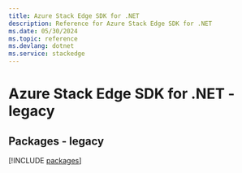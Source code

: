 ```yaml
---
title: Azure Stack Edge SDK for .NET
description: Reference for Azure Stack Edge SDK for .NET
ms.date: 05/30/2024
ms.topic: reference
ms.devlang: dotnet
ms.service: stackedge
---
```

# Azure Stack Edge SDK for .NET - legacy
## Packages - legacy
[!INCLUDE [packages](stack-edge-index.md)]